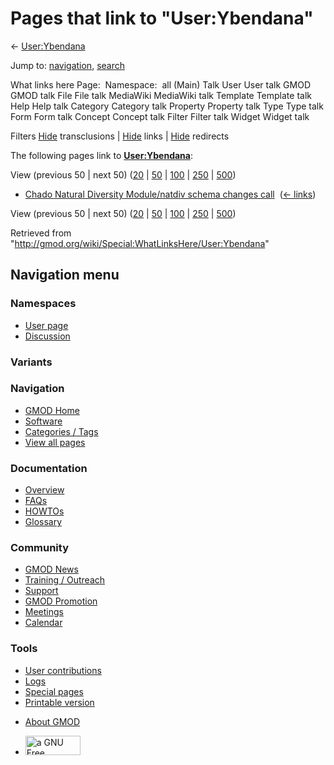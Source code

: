 <div id="mw-page-base" class="noprint">

</div>

<div id="mw-head-base" class="noprint">

</div>

<div id="content" class="mw-body" role="main">

<span id="top"></span>

<div id="mw-js-message" style="display:none;">

</div>



# <span dir="auto">Pages that link to "User:Ybendana"</span>

<div id="bodyContent">

<div id="contentSub">

← [User:Ybendana](/wiki/User:Ybendana "User:Ybendana")

</div>

<div id="jump-to-nav" class="mw-jump">

Jump to: [navigation](#mw-navigation), [search](#p-search)

</div>

<div id="mw-content-text">

What links here Page:  Namespace:  all (Main) Talk User User talk GMOD
GMOD talk File File talk MediaWiki MediaWiki talk Template Template talk
Help Help talk Category Category talk Property Property talk Type Type
talk Form Form talk Concept Concept talk Filter Filter talk Widget
Widget talk

Filters
[Hide](/mediawiki/index.php?title=Special:WhatLinksHere/User:Ybendana&hidetrans=1 "Special:WhatLinksHere/User:Ybendana")
transclusions \|
[Hide](/mediawiki/index.php?title=Special:WhatLinksHere/User:Ybendana&hidelinks=1 "Special:WhatLinksHere/User:Ybendana")
links \|
[Hide](/mediawiki/index.php?title=Special:WhatLinksHere/User:Ybendana&hideredirs=1 "Special:WhatLinksHere/User:Ybendana")
redirects

The following pages link to
**[User:Ybendana](/wiki/User:Ybendana "User:Ybendana")**:

View (previous 50 \| next 50)
([20](/mediawiki/index.php?title=Special:WhatLinksHere/User:Ybendana&limit=20 "Special:WhatLinksHere/User:Ybendana")
\|
[50](/mediawiki/index.php?title=Special:WhatLinksHere/User:Ybendana&limit=50 "Special:WhatLinksHere/User:Ybendana")
\|
[100](/mediawiki/index.php?title=Special:WhatLinksHere/User:Ybendana&limit=100 "Special:WhatLinksHere/User:Ybendana")
\|
[250](/mediawiki/index.php?title=Special:WhatLinksHere/User:Ybendana&limit=250 "Special:WhatLinksHere/User:Ybendana")
\|
[500](/mediawiki/index.php?title=Special:WhatLinksHere/User:Ybendana&limit=500 "Special:WhatLinksHere/User:Ybendana"))

- [Chado Natural Diversity Module/natdiv schema changes
  call](/wiki/Chado_Natural_Diversity_Module/natdiv_schema_changes_call "Chado Natural Diversity Module/natdiv schema changes call")
  ‎ <span class="mw-whatlinkshere-tools">([←
  links](/mediawiki/index.php?title=Special:WhatLinksHere&target=Chado+Natural+Diversity+Module%2Fnatdiv+schema+changes+call "Special:WhatLinksHere"))</span>

View (previous 50 \| next 50)
([20](/mediawiki/index.php?title=Special:WhatLinksHere/User:Ybendana&limit=20 "Special:WhatLinksHere/User:Ybendana")
\|
[50](/mediawiki/index.php?title=Special:WhatLinksHere/User:Ybendana&limit=50 "Special:WhatLinksHere/User:Ybendana")
\|
[100](/mediawiki/index.php?title=Special:WhatLinksHere/User:Ybendana&limit=100 "Special:WhatLinksHere/User:Ybendana")
\|
[250](/mediawiki/index.php?title=Special:WhatLinksHere/User:Ybendana&limit=250 "Special:WhatLinksHere/User:Ybendana")
\|
[500](/mediawiki/index.php?title=Special:WhatLinksHere/User:Ybendana&limit=500 "Special:WhatLinksHere/User:Ybendana"))

</div>

<div class="printfooter">

Retrieved from
"<http://gmod.org/wiki/Special:WhatLinksHere/User:Ybendana>"

</div>

<div id="catlinks" class="catlinks catlinks-allhidden">

</div>

<div class="visualClear">

</div>

</div>

</div>

<div id="mw-navigation">

## Navigation menu

<div id="mw-head">



<div id="left-navigation">

<div id="p-namespaces" class="vectorTabs" role="navigation"
aria-labelledby="p-namespaces-label">

### Namespaces

- <span id="ca-nstab-user"><a href="/wiki/User:Ybendana" accesskey="c"
  title="View the user page [c]">User page</a></span>
- <span id="ca-talk"><a
  href="/mediawiki/index.php?title=User_talk:Ybendana&amp;action=edit&amp;redlink=1"
  accesskey="t"
  title="Discussion about the content page [t]">Discussion</a></span>

</div>

<div id="p-variants" class="vectorMenu emptyPortlet" role="navigation"
aria-labelledby="p-variants-label">

### 

### Variants[](#)

<div class="menu">

</div>

</div>

</div>

<div id="right-navigation">





</div>



</div>

</div>

</div>

<div id="mw-panel">

<div id="p-logo" role="banner">

<a href="/wiki/Main_Page"
style="background-image: url(http://gmod.org/images/GMOD-cogs.png);"
title="Visit the main page"></a>

</div>

<div id="p-Navigation" class="portal" role="navigation"
aria-labelledby="p-Navigation-label">

### Navigation

<div class="body">

- <span id="n-GMOD-Home">[GMOD Home](/wiki/Main_Page)</span>
- <span id="n-Software">[Software](/wiki/GMOD_Components)</span>
- <span id="n-Categories-.2F-Tags">[Categories /
  Tags](/wiki/Categories)</span>
- <span id="n-View-all-pages">[View all
  pages](/wiki/Special:AllPages)</span>

</div>

</div>

<div id="p-Documentation" class="portal" role="navigation"
aria-labelledby="p-Documentation-label">

### Documentation

<div class="body">

- <span id="n-Overview">[Overview](/wiki/Overview)</span>
- <span id="n-FAQs">[FAQs](/wiki/Category:FAQ)</span>
- <span id="n-HOWTOs">[HOWTOs](/wiki/Category:HOWTO)</span>
- <span id="n-Glossary">[Glossary](/wiki/Glossary)</span>

</div>

</div>

<div id="p-Community" class="portal" role="navigation"
aria-labelledby="p-Community-label">

### Community

<div class="body">

- <span id="n-GMOD-News">[GMOD News](/wiki/GMOD_News)</span>
- <span id="n-Training-.2F-Outreach">[Training /
  Outreach](/wiki/Training_and_Outreach)</span>
- <span id="n-Support">[Support](/wiki/Support)</span>
- <span id="n-GMOD-Promotion">[GMOD
  Promotion](/wiki/GMOD_Promotion)</span>
- <span id="n-Meetings">[Meetings](/wiki/Meetings)</span>
- <span id="n-Calendar">[Calendar](/wiki/Calendar)</span>

</div>

</div>

<div id="p-tb" class="portal" role="navigation"
aria-labelledby="p-tb-label">

### Tools

<div class="body">

- <span id="t-contributions">[User
  contributions](/wiki/Special:Contributions/Ybendana "A list of contributions of this user")</span>
- <span id="t-log">[Logs](/wiki/Special:Log/Ybendana)</span>
- <span id="t-specialpages"><a href="/wiki/Special:SpecialPages" accesskey="q"
  title="A list of all special pages [q]">Special pages</a></span>
- <span id="t-print"><a
  href="/mediawiki/index.php?title=Special:WhatLinksHere/User:Ybendana&amp;printable=yes"
  rel="alternate" accesskey="p"
  title="Printable version of this page [p]">Printable version</a></span>

</div>

</div>

</div>

</div>

<div id="footer" role="contentinfo">

- <span id="footer-places-about">[About
  GMOD](/wiki/GMOD:About "GMOD:About")</span>

<!-- -->

- <span id="footer-copyrightico">[<img src="http://www.gnu.org/graphics/gfdl-logo-small.png" width="88"
  height="31" alt="a GNU Free Documentation License" />](http://www.gnu.org/licenses/fdl-1.3.html)</span>




</div>

